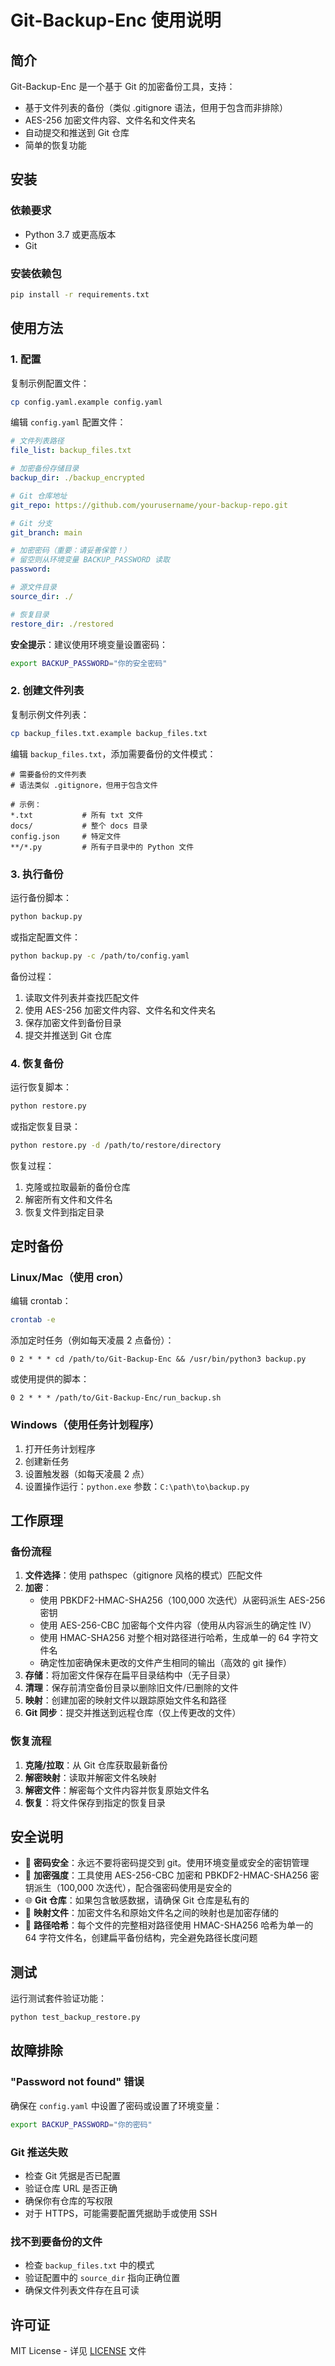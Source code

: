 # Git-Backup-Enc 使用说明

## 简介

Git-Backup-Enc 是一个基于 Git 的加密备份工具，支持：
- 基于文件列表的备份（类似 .gitignore 语法，但用于包含而非排除）
- AES-256 加密文件内容、文件名和文件夹名
- 自动提交和推送到 Git 仓库
- 简单的恢复功能

## 安装

### 依赖要求

- Python 3.7 或更高版本
- Git

### 安装依赖包

```bash
pip install -r requirements.txt
```

## 使用方法

### 1. 配置

复制示例配置文件：

```bash
cp config.yaml.example config.yaml
```

编辑 `config.yaml` 配置文件：

```yaml
# 文件列表路径
file_list: backup_files.txt

# 加密备份存储目录
backup_dir: ./backup_encrypted

# Git 仓库地址
git_repo: https://github.com/yourusername/your-backup-repo.git

# Git 分支
git_branch: main

# 加密密码（重要：请妥善保管！）
# 留空则从环境变量 BACKUP_PASSWORD 读取
password: 

# 源文件目录
source_dir: ./

# 恢复目录
restore_dir: ./restored
```

**安全提示**：建议使用环境变量设置密码：

```bash
export BACKUP_PASSWORD="你的安全密码"
```

### 2. 创建文件列表

复制示例文件列表：

```bash
cp backup_files.txt.example backup_files.txt
```

编辑 `backup_files.txt`，添加需要备份的文件模式：

```
# 需要备份的文件列表
# 语法类似 .gitignore，但用于包含文件

# 示例：
*.txt           # 所有 txt 文件
docs/           # 整个 docs 目录
config.json     # 特定文件
**/*.py         # 所有子目录中的 Python 文件
```

### 3. 执行备份

运行备份脚本：

```bash
python backup.py
```

或指定配置文件：

```bash
python backup.py -c /path/to/config.yaml
```

备份过程：
1. 读取文件列表并查找匹配文件
2. 使用 AES-256 加密文件内容、文件名和文件夹名
3. 保存加密文件到备份目录
4. 提交并推送到 Git 仓库

### 4. 恢复备份

运行恢复脚本：

```bash
python restore.py
```

或指定恢复目录：

```bash
python restore.py -d /path/to/restore/directory
```

恢复过程：
1. 克隆或拉取最新的备份仓库
2. 解密所有文件和文件名
3. 恢复文件到指定目录

## 定时备份

### Linux/Mac（使用 cron）

编辑 crontab：

```bash
crontab -e
```

添加定时任务（例如每天凌晨 2 点备份）：

```
0 2 * * * cd /path/to/Git-Backup-Enc && /usr/bin/python3 backup.py
```

或使用提供的脚本：

```
0 2 * * * /path/to/Git-Backup-Enc/run_backup.sh
```

### Windows（使用任务计划程序）

1. 打开任务计划程序
2. 创建新任务
3. 设置触发器（如每天凌晨 2 点）
4. 设置操作运行：`python.exe` 参数：`C:\path\to\backup.py`

## 工作原理

### 备份流程

1. **文件选择**：使用 pathspec（gitignore 风格的模式）匹配文件
2. **加密**：
   - 使用 PBKDF2-HMAC-SHA256（100,000 次迭代）从密码派生 AES-256 密钥
   - 使用 AES-256-CBC 加密每个文件内容（使用从内容派生的确定性 IV）
   - 使用 HMAC-SHA256 对整个相对路径进行哈希，生成单一的 64 字符文件名
   - 确定性加密确保未更改的文件产生相同的输出（高效的 git 操作）
3. **存储**：将加密文件保存在扁平目录结构中（无子目录）
4. **清理**：保存前清空备份目录以删除旧文件/已删除的文件
5. **映射**：创建加密的映射文件以跟踪原始文件名和路径
6. **Git 同步**：提交并推送到远程仓库（仅上传更改的文件）

### 恢复流程

1. **克隆/拉取**：从 Git 仓库获取最新备份
2. **解密映射**：读取并解密文件名映射
3. **解密文件**：解密每个文件内容并恢复原始文件名
4. **恢复**：将文件保存到指定的恢复目录

## 安全说明

- 🔑 **密码安全**：永远不要将密码提交到 git。使用环境变量或安全的密钥管理
- 🔐 **加密强度**：工具使用 AES-256-CBC 加密和 PBKDF2-HMAC-SHA256 密钥派生（100,000 次迭代），配合强密码使用是安全的
- 🌐 **Git 仓库**：如果包含敏感数据，请确保 Git 仓库是私有的
- 📝 **映射文件**：加密文件名和原始文件名之间的映射也是加密存储的
- 📏 **路径哈希**：每个文件的完整相对路径使用 HMAC-SHA256 哈希为单一的 64 字符文件名，创建扁平备份结构，完全避免路径长度问题

## 测试

运行测试套件验证功能：

```bash
python test_backup_restore.py
```

## 故障排除

### "Password not found" 错误

确保在 `config.yaml` 中设置了密码或设置了环境变量：

```bash
export BACKUP_PASSWORD="你的密码"
```

### Git 推送失败

- 检查 Git 凭据是否已配置
- 验证仓库 URL 是否正确
- 确保你有仓库的写权限
- 对于 HTTPS，可能需要配置凭据助手或使用 SSH

### 找不到要备份的文件

- 检查 `backup_files.txt` 中的模式
- 验证配置中的 `source_dir` 指向正确位置
- 确保文件列表文件存在且可读

## 许可证

MIT License - 详见 [LICENSE](LICENSE) 文件
